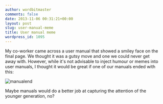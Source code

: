 ```yaml
---
author: wordbitmaster
comments: false
date: 2013-11-06 00:31:21+00:00
layout: post
slug: user-manual-meme
title: User manual meme
wordpress_id: 1095
---
```


My co-worker came across a user manual that showed a smiley face on the final page. We thought it was a gutsy move and one we could never get away with. However, while it's not advisable to inject humour or memes into user manuals, I thought it would be great if one of our manuals ended with this:


![manualend](http://wordbit.com/wp-content/uploads/2013/11/manualend.jpg)


Maybe manuals would do a better job at capturing the attention of the younger generation, no?
